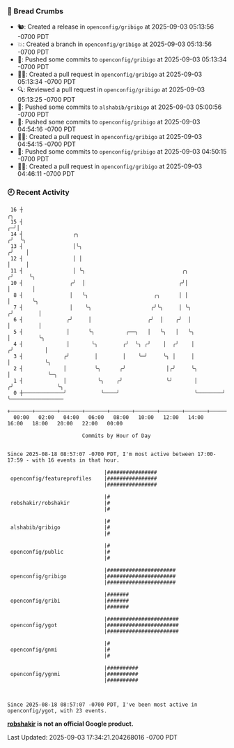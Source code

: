 ### 🍞 Bread Crumbs

 * 🐿: Created a release in `openconfig/gribigo` at 2025-09-03 05:13:56 -0700 PDT
 * 💥: Created a branch in `openconfig/gribigo` at 2025-09-03 05:13:56 -0700 PDT
 * 🚢: Pushed some commits to `openconfig/gribigo` at 2025-09-03 05:13:34 -0700 PDT
 * ✍🏼: Created a pull request in `openconfig/gribigo` at 2025-09-03 05:13:34 -0700 PDT
 * 🔍: Reviewed a pull request in  `openconfig/gribigo` at 2025-09-03 05:13:25 -0700 PDT
 * 🚢: Pushed some commits to `alshabib/gribigo` at 2025-09-03 05:00:56 -0700 PDT
 * 🚢: Pushed some commits to `openconfig/gribigo` at 2025-09-03 04:54:16 -0700 PDT
 * ✍🏼: Created a pull request in `openconfig/gribigo` at 2025-09-03 04:54:15 -0700 PDT
 * 🚢: Pushed some commits to `openconfig/gribigo` at 2025-09-03 04:50:15 -0700 PDT
 * ✍🏼: Created a pull request in `openconfig/gribigo` at 2025-09-03 04:46:11 -0700 PDT

### 🕘 Recent Activity
```
 16 ┼                                                                        ╭╮
 15 ┤                                                                      ╭─╯│
 14 ┤                ╭╮                                                   ╭╯  ╰╮
 13 ┤                │╰╮                                                 ╭╯    │
 12 ┤                │ │                                                 │     │
 11 ┤                │ ╰╮                               ╭╮              ╭╯     ╰╮
 10 ┤               ╭╯  │                              ╭╯│              │       │
  8 ┤               │   ╰╮                     ╭╮      │ │              │       ╰╮
  7 ┤               │    ╰╮                   ╭╯╰╮     │ ╰╮            ╭╯        │
  6 ┤              ╭╯     │                  ╭╯  │    ╭╯  │            │         │
  5 ┤              │      ╰╮          ╭──╮   │   ╰╮   │   ╰╮           │         ╰╮
  4 ┤              │       ╰╮        ╭╯  ╰╮ ╭╯    │  ╭╯    │          ╭╯          │
  3 ┤             ╭╯        │        │    ╰─╯     ╰╮ │     │          │           ╰╮
  2 ┤             │         ╰╮      ╭╯             │╭╯     ╰╮         │            ╰─╮
  1 ┤             │          ╰╮    ╭╯              ╰╯       │        ╭╯              ╰╮
  0 ┼─────────────╯           ╰────╯                        ╰────────╯                ╰─────────────────
    +───────+───────+───────+───────+───────+───────+───────+───────+───────+───────+───────+───────+────
  00:00   02:00   04:00   06:00   08:00   10:00   12:00   14:00   16:00   18:00   20:00   22:00   00:00   

						Commits by Hour of Day


Since 2025-08-18 08:57:07 -0700 PDT, I'm most active between 17:00-17:59 - with 16 events in that hour.

```



```
                               |################
 openconfig/featureprofiles    |################
                               |################

                               |#
 robshakir/robshakir           |#
                               |#

                               |#
 alshabib/gribigo              |#
                               |#

                               |#
 openconfig/public             |#
                               |#

                               |######################
 openconfig/gribigo            |######################
                               |######################

                               |#######
 openconfig/gribi              |#######
                               |#######

                               |#######################
 openconfig/ygot               |#######################
                               |#######################

                               |#
 openconfig/gnmi               |#
                               |#

                               |##########
 openconfig/ygnmi              |##########
                               |##########



Since 2025-08-18 08:57:07 -0700 PDT, I've been most active in openconfig/ygot, with 23 events.

```
**[robshakir](mailto:robjs@google.com) is not an official Google product.**  


Last Updated: 2025-09-03 17:34:21.204268016 -0700 PDT
